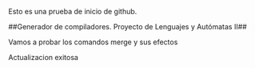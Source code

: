Esto es una prueba de inicio de github.

##Generador de compiladores. Proyecto de Lenguajes y Autómatas II##

Vamos a probar los comandos merge y sus efectos

Actualizacion exitosa
